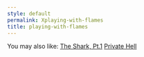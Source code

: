 ```yaml
---
style: default
permalink: Xplaying-with-flames
title: playing-with-flames
---
```

You may also like:
[The Shark, Pt.1](http://scp-wiki.net/the-shark-pt-1)
[Private Hell](http://scp-wiki.net/private-hell)